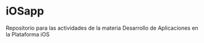 # iOSapp
Repositorio para las actividades de la materia Desarrollo de Aplicaciones en la Plataforma iOS
